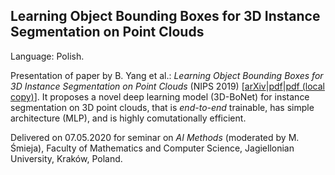 ## Learning Object Bounding Boxes for 3D Instance Segmentation on Point Clouds

Language: Polish.

Presentation of paper by B. Yang et al.: *Learning Object Bounding Boxes for 3D Instance Segmentation on Point Clouds* (NIPS 2019) [[arXiv](https://arxiv.org/abs/1906.01140)|[pdf](https://arxiv.org/pdf/1906.01140.pdf)|[pdf (local copy)](src/bonet-paper.pdf)]. It proposes a novel deep learning model (3D-BoNet) for instance segmentation on 3D point clouds, that is *end-to-end* trainable, has simple architecture (MLP), and is highly comutationally efficient.

Delivered on 07.05.2020 for seminar on *AI Methods* (moderated by M. Śmieja), Faculty of Mathematics and Computer Science, Jagiellonian University, Kraków, Poland.